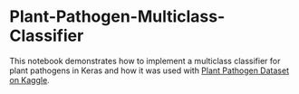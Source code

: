 # Plant-Pathogen-Multiclass-Classifier

This notebook demonstrates how to implement a multiclass classifier for plant pathogens in Keras and how it was used with [Plant Pathogen Dataset on Kaggle](https://www.kaggle.com/datasets/kanishk3813/pathogen-dataset).
